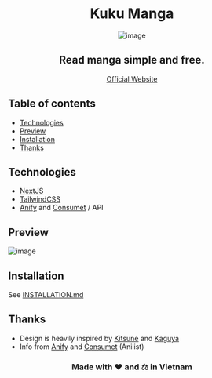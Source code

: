 <div align="center">
<h1>Kuku Manga</h1>
  
 ![image](https://github.com/hyuse202/KUKU/assets/99476925/f012d6a9-fa2e-4b0b-8c26-7c8b9d0c2483)

<h2> Read manga simple and free.</h2>
  <a href="https://kukumanga.site"> Official Website</a>
</div>

## Table of contents

- [Technologies](#technologies)
- [Preview](#preview)
- [Installation](#installation)
- [Thanks](#thanks)

## Technologies

- [NextJS](https://nextjs.org)
- [TailwindCSS](https://tailwindcss.com/)
- [Anify](https://anify.tv) and [Consumet](https://consumet.org) / API

## Preview
![image](https://github.com/hyuse202/KUKU/assets/99476925/8187502a-3286-4741-8afd-75675f7fc75e)



## Installation
See [INSTALLATION.md](INSTALLATION.md) 

## Thanks
- Design is heavily inspired by [Kitsune](https://kitsunee.me) and [Kaguya](https://kaguya.app)
- Info from [Anify](https://anify.tv) and [Consumet](https://consumet.org) (Anilist)

<h3 align="center">Made with ❤️ and ⚖️ in Vietnam</h3>

